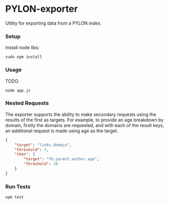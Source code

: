 # PYLON-exporter

Utility for exporting data from a PYLON index.

### Setup

Install node libs:

```sudo npm install```


### Usage

TODO.

```node app.js```

### Nested Requests

The exporter supports the ability to make secondary requests using the results of the first as targets. 
For example, to provide an age breakdown by domain, firstly the domains are requested, and with each of 
the result keys, an additional request is made using age as the target.

```json
{
    "target": "links.domain",
    "threshold": 5,
    "then": {
        "target": "fb.parent.author.age",
        "threshold": 10
    }
}
```

### Run Tests

```npm test```
